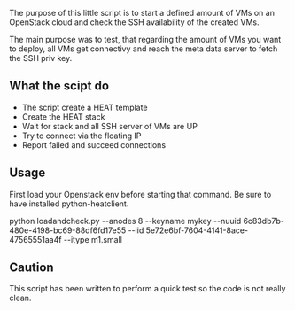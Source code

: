 The purpose of this little script is to start a defined amount
of VMs on an OpenStack cloud and check the SSH availability of the
created VMs.

The main purpose was to test, that regarding the amount of VMs you want to
deploy, all VMs get connectivy and reach the meta data server to fetch
the SSH priv key.

What the scipt do
-----------------

- The script create a HEAT template
- Create the HEAT stack
- Wait for stack and all SSH server of VMs are UP
- Try to connect via the floating IP
- Report failed and succeed connections

Usage
-----

First load your Openstack env before starting that command.
Be sure to have installed python-heatclient.

python loadandcheck.py --anodes 8 --keyname mykey --nuuid 6c83db7b-480e-4198-bc69-88df6fd17e55
--iid 5e72e6bf-7604-4141-8ace-47565551aa4f --itype m1.small

Caution
-------

This script has been written to perform a quick test so the code
is not really clean.
